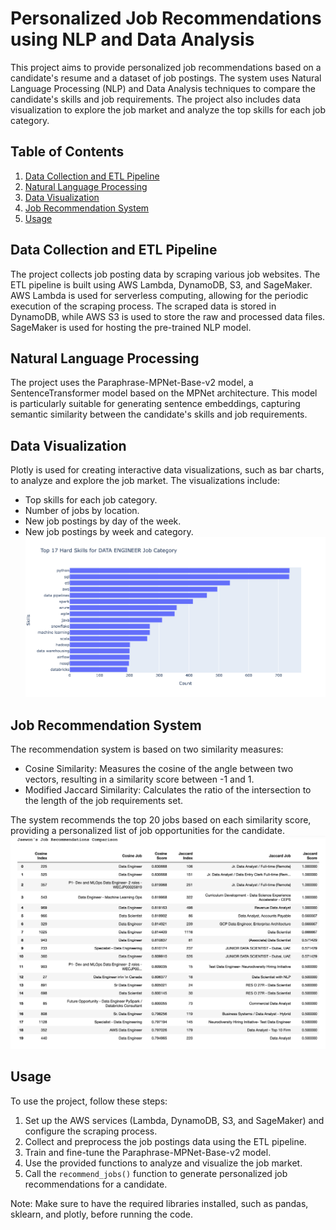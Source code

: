 # Personalized Job Recommendations using NLP and Data Analysis

This project aims to provide personalized job recommendations based on a candidate's resume and a dataset of job postings. The system uses Natural Language Processing (NLP) and Data Analysis techniques to compare the candidate's skills and job requirements. The project also includes data visualization to explore the job market and analyze the top skills for each job category.

## Table of Contents

1. [Data Collection and ETL Pipeline](#data-collection-and-etl-pipeline)
2. [Natural Language Processing](#natural-language-processing)
3. [Data Visualization](#data-visualization)
4. [Job Recommendation System](#job-recommendation-system)
5. [Usage](#usage)

## Data Collection and ETL Pipeline

The project collects job posting data by scraping various job websites. The ETL pipeline is built using AWS Lambda, DynamoDB, S3, and SageMaker. AWS Lambda is used for serverless computing, allowing for the periodic execution of the scraping process. The scraped data is stored in DynamoDB, while AWS S3 is used to store the raw and processed data files. SageMaker is used for hosting the pre-trained NLP model.

## Natural Language Processing

The project uses the Paraphrase-MPNet-Base-v2 model, a SentenceTransformer model based on the MPNet architecture. This model is particularly suitable for generating sentence embeddings, capturing semantic similarity between the candidate's skills and job requirements.

## Data Visualization

Plotly is used for creating interactive data visualizations, such as bar charts, to analyze and explore the job market. The visualizations include:

- Top skills for each job category.
- Number of jobs by location.
- New job postings by day of the week.
- New job postings by week and category.
![Example image](DEskill.png)


## Job Recommendation System

The recommendation system is based on two similarity measures:

- Cosine Similarity: Measures the cosine of the angle between two vectors, resulting in a similarity score between -1 and 1.
- Modified Jaccard Similarity: Calculates the ratio of the intersection to the length of the job requirements set.

The system recommends the top 20 jobs based on each similarity score, providing a personalized list of job opportunities for the candidate.
![Example image](job_recommendatio_sample.png)
## Usage

To use the project, follow these steps:

1. Set up the AWS services (Lambda, DynamoDB, S3, and SageMaker) and configure the scraping process.
2. Collect and preprocess the job postings data using the ETL pipeline.
3. Train and fine-tune the Paraphrase-MPNet-Base-v2 model.
4. Use the provided functions to analyze and visualize the job market.
5. Call the `recommend_jobs()` function to generate personalized job recommendations for a candidate.

Note: Make sure to have the required libraries installed, such as pandas, sklearn, and plotly, before running the code.
